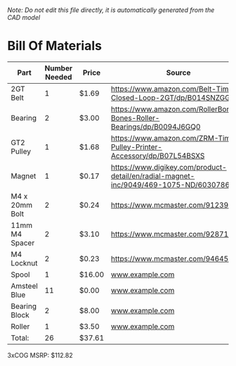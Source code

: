 ###### Note: Do not edit this file directly, it is automatically generated from the CAD model 
# Bill Of Materials 
 |Part|Number Needed|Price|Source| 
 |----|----------|-----|-----|
|2GT Belt|1|$1.69|https://www.amazon.com/Belt-Timing-Closed-Loop-2GT/dp/B014SNZGGC/|
|Bearing|2|$3.00|https://www.amazon.com/RollerBones-Bones-Roller-Bearings/dp/B0094J6GQ0|
|GT2 Pulley|1|$1.68|https://www.amazon.com/ZRM-Timing-Pulley-Printer-Accessory/dp/B07L54BSXS|
|Magnet|1|$0.17|https://www.digikey.com/product-detail/en/radial-magnet-inc/9049/469-1075-ND/6030786|
|M4 x 20mm Bolt|2|$0.24|https://www.mcmaster.com/91239a152|
|11mm M4 Spacer|2|$3.10|https://www.mcmaster.com/92871a311|
|M4 Locknut|2|$0.23|https://www.mcmaster.com/94645a101|
|Spool|1|$16.00|www.example.com|
|Amsteel Blue|11|$0.00|www.example.com|
|Bearing Block|2|$8.00|www.example.com|
|Roller|1|$3.50|www.example.com|
|Total: |26|$37.61| |

 3xCOG MSRP: $112.82